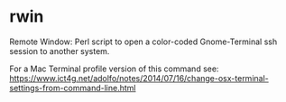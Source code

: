 # rwin
Remote Window: Perl script to open a color-coded Gnome-Terminal ssh session to another system.

For a Mac Terminal profile version of this command see:
https://www.ict4g.net/adolfo/notes/2014/07/16/change-osx-terminal-settings-from-command-line.html
